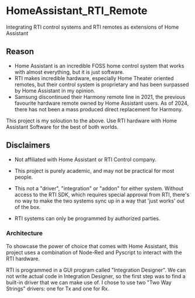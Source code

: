 # HomeAssistant_RTI_Remote
Integrating RTI control systems and RTI remotes as extensions of Home Assistant

## Reason
- Home Assistant is an incredible FOSS home control system that works with almost everything, but it is just software.
- RTI makes incredible hardware, especially Home Theater oriented remotes, but their control system is proprietary and has been surpassed by Home Assistant in my opinion.
- Samsung discontinued their Harmony remote line in 2021, the previous favourite hardware remote owned by Home Assistant users.  As of 2024, there has not been a mass produced direct replacement for Harmony.

This project is my soloution to the above.  Use RTI hardware with Home Assistant Software for the best of both worlds.

## Disclaimers

- Not affiliated with Home Assistant or RTI Control company.

- This project is purely academic, and may not be practical for most people.

- This not a "driver", "integration" or "addon" for either system.  Without access to the RTI SDK, which requires special approval from RTI, there's no way to make the two systems sync up in a way that 'just works' out of the box.

- RTI systems can only be programmed by authorized parties.

### Architecture

To showcase the power of choice that comes with Home Assistant, this project uses a combination of Node-Red and Pyscript to interact with the RTI hardware.

RTI is programmed in a GUI program called "Integration Designer".  We can not write actual code in Integration Designer, so the first step was to find a built-in driver that we can make use of.  I chose to use two "Two Way Strings" drivers: one for Tx and one for Rx.

